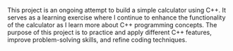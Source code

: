 This project is an ongoing attempt to build a simple calculator using C++. It serves as a learning exercise where I continue to enhance the functionality of the calculator as I learn more about C++ programming concepts. The purpose of this project is to practice and apply different C++ features, improve problem-solving skills, and refine coding techniques.
